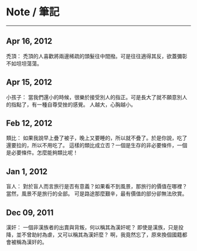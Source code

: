 # Note / 筆記

-------------

## Apr 16, 2012

禿頂：
禿頂的人喜歡將兩邊稀疏的頭髮往中間撥。可是往往適得其反，欲蓋彌彰不如坦坦蕩蕩。

## Apr 15, 2012

小孩子：
當我們還小的時候，很樂於接受別人的指正。可是長大了就不願意別人的指點了，有一種自尊受挫的感覺。
人越大，心胸越小。

## Feb 12, 2012
類比：
如果我說早上疊了被子，晚上又要睡的，所以就不疊了。於是你說，吃了還要拉的，所以不用吃了。
這樣的類比成立否？一個是生存的非必要條件，一個是必要條件。怎麼能夠類比呢！


## Jan 1, 2012

盲人：
對於盲人而言旅行是否有意義？如果看不到風景，那旅行的價值在哪裡？當然，風景不是旅行的全部。
可是路途那麼艱辛，最有價值的部分卻無法欣賞。


## Dec 09, 2011
漢奸：
一個非漢族者的出賣與背叛，何以稱其為漢奸呢？
即使是漢族，只是投降，並不曾助紂為虐，又可以稱其為漢奸麼？
啊，我竟然忘了，原來換個國籍都會被稱為漢奸的。
